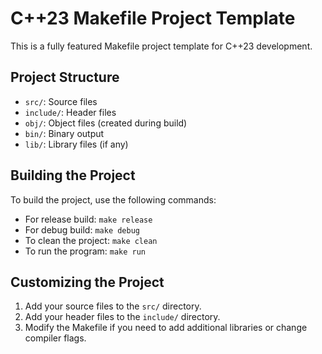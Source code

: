 # C++23 Makefile Project Template

This is a fully featured Makefile project template for C++23 development.

## Project Structure

- `src/`: Source files
- `include/`: Header files
- `obj/`: Object files (created during build)
- `bin/`: Binary output
- `lib/`: Library files (if any)

## Building the Project

To build the project, use the following commands:

- For release build: `make release`
- For debug build: `make debug`
- To clean the project: `make clean`
- To run the program: `make run`

## Customizing the Project

1. Add your source files to the `src/` directory.
2. Add your header files to the `include/` directory.
3. Modify the Makefile if you need to add additional libraries or change compiler flags.
